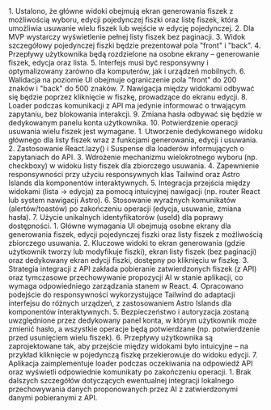 <decisions>
1. Ustalono, że główne widoki obejmują ekran generowania fiszek z możliwością wyboru, edycji pojedynczej fiszki oraz listę fiszek, która umożliwia usuwanie wielu fiszek lub wejście w edycję pojedynczej.
2. Dla MVP wystarczy wyświetlenie pełnej listy fiszek bez paginacji.
3. Widok szczegółowy pojedynczej fiszki będzie prezentował pola "front" i "back".
4. Przepływy użytkownika będą rozdzielone na osobne ekrany – generowanie fiszek, edycja oraz lista.
5. Interfejs musi być responsywny i optymalizowany zarówno dla komputerów, jak i urządzeń mobilnych.
6. Walidacja na poziomie UI obejmuje ograniczenie pola "front" do 200 znaków i "back" do 500 znaków.
7. Nawigacja między widokami odbywać się będzie poprzez kliknięcie w fiszkę, prowadzące do ekranu edycji.
8. Loader podczas komunikacji z API ma jedynie informować o trwającym zapytaniu, bez blokowania interakcji.
9. Zmiana hasła odbywać się będzie w dedykowanym panelu konta użytkownika.
10. Potwierdzenie operacji usuwania wielu fiszek jest wymagane.
</decisions>
<matched_recommendations>
1. Utworzenie dedykowanego widoku głównego dla listy fiszek wraz z funkcjami generowania, edycji i usuwania.
2. Zastosowanie React.lazy() i Suspense dla loaderów informujących o zapytaniach do API.
3. Wdrożenie mechanizmu wielokrotnego wyboru (np. checkboxy) w widoku listy fiszek dla zbiorczego usuwania.
4. Zapewnienie responsywności przy użyciu responsywnych klas Tailwind oraz Astro Islands dla komponentów interaktywnych.
5. Integracja przejścia między widokami (lista -> edycja) za pomocą intuicyjnej nawigacji (np. router React lub system nawigacji Astro).
6. Stosowanie wyraźnych komunikatów (alertów/toastów) po zakończeniu operacji (edycja, usuwanie, zmiana hasła).
7. Użycie unikalnych identyfikatorów (useId) dla poprawy dostępności.
</matched_recommendations>
<ui_architecture_planning_summary>
1. Główne wymagania UI obejmują osobne ekrany dla generowania fiszek, edycji pojedynczej fiszki oraz listy fiszek z możliwością zbiorczego usuwania.
2. Kluczowe widoki to ekran generowania (gdzie użytkownik tworzy lub modyfikuje fiszki), ekran listy fiszek (bez paginacji) oraz dedykowany ekran edycji fiszki, dostępny po kliknięciu w fiszkę.
3. Strategia integracji z API zakłada pobieranie zatwierdzonych fiszek (z API) oraz tymczasowe przechowywanie propozycji AI w stanie aplikacji, co wymaga odpowiedniego zarządzania stanem w React.
4. Opracowano podejście do responsywności wykorzystujące Tailwind do adaptacji interfejsu do różnych urządzeń, z zastosowaniem Astro Islands dla komponentów interaktywnych.
5. Bezpieczeństwo i autoryzacja zostaną uwzględnione przez dedykowany panel konta, w którym użytkownik może zmienić hasło, a wszystkie operacje będą potwierdzane (np. potwierdzenie przed usunięciem wielu fiszek).
6. Przepływy użytkownika są zaprojektowane tak, aby przejście między widokami było intuicyjne – na przykład kliknięcie w pojedynczą fiszkę przekierowuje do widoku edycji.
7. Aplikacja zaimplementuje loader podczas oczekiwania na odpowiedź API oraz wyświetli odpowiednie komunikaty po zakończeniu operacji.
</ui_architecture_planning_summary>
<unresolved_issues>
1. Brak dalszych szczegółów dotyczących ewentualnej integracji lokalnego przechowywania danych proponowanych przez AI z zatwierdzonymi danymi pobieranymi z API.
</unresolved_issues>
</conversation_summary>